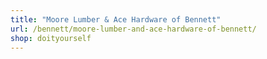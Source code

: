 ```yaml
---
title: "Moore Lumber & Ace Hardware of Bennett"
url: /bennett/moore-lumber-and-ace-hardware-of-bennett/
shop: doityourself
---
```

